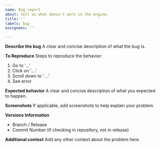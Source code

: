 ```yaml
---
name: Bug report
about: Tell us what doesn't work in the engine.
title: ''
labels: bug
assignees: ''

---
```


**Describe the bug**
A clear and concise description of what the bug is.

**To Reproduce**
Steps to reproduce the behavior:
1. Go to '...'
2. Click on '....'
3. Scroll down to '....'
4. See error

**Expected behavior**
A clear and concise description of what you expected to happen.

**Screenshots**
If applicable, add screenshots to help explain your problem.

**Versions Information**
 - Branch / Release 
 - Commit Number (if checking in repository, not in release)

**Additional context**
Add any other context about the problem here.
